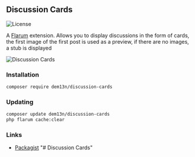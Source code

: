 ## Discussion Cards

![License](https://img.shields.io/badge/license-MIT-blue.svg)

A [Flarum](http://flarum.org) extension. Allows you to display discussions in the form of cards, the first image of the first post is used as a preview, if there are no images, a stub is displayed

![Discussion Cards](https://i.imgur.com/i7FZGHq.png)

### Installation

```sh
composer require dem13n/discussion-cards
```

### Updating

```sh
composer update dem13n/discussion-cards
php flarum cache:clear
```

### Links

- [Packagist](https://packagist.org/packages/dem13n/discussion-cards)
"# Discussion Cards" 
